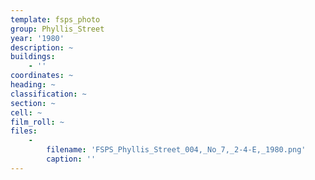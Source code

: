 ```yaml
---
template: fsps_photo
group: Phyllis_Street
year: '1980'
description: ~
buildings:
    - ''
coordinates: ~
heading: ~
classification: ~
section: ~
cell: ~
film_roll: ~
files:
    -
        filename: 'FSPS_Phyllis_Street_004,_No_7,_2-4-E,_1980.png'
        caption: ''
---
```

